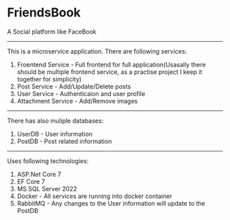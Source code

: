 # FriendsBook
A Social platform like FaceBook

---
This is a microservice application. There are following services:
1. Froentend Service - Full frontend for full application(Usasally there should be multiple frontend service, as a practise project I keep it together for simplicity)
2. Post Service - Add/Update/Delete posts
3. User Service - Authenticaion and user profile
4. Attachment Service - Add/Remove images

---
There has also muliple databases:
1. UserDB - User information
2. PostDB - Post related information

---
Uses following technologies:
1. ASP.Net Core 7
2. EF Core 7
3. MS SQL Server 2022
4. Docker - All services are running into docker container
5. RabbitMQ - Any changes to the User information will update to the PostDB

